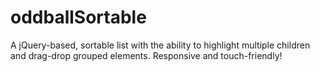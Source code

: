 # oddballSortable
A jQuery-based, sortable list with the ability to highlight multiple children and drag-drop grouped elements. Responsive and touch-friendly!
